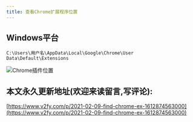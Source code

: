 ```yaml
---
title: 查看Chrome扩展程序位置
---
```




## Windows平台



```
C:\Users\用户名\AppData\Local\Google\Chrome\User Data\Default\Extensions
```



![Chrome插件位置](https://cdn.fangyuanxiaozhan.com/assets/1612874878610rJKcmaNA.png)







## 本文永久更新地址(欢迎来读留言,写评论):

[https://www.v2fy.com/p/2021-02-09-find-chrome-ex-1612874563000](https://www.v2fy.com/p/2021-02-09-find-chrome-ex-1612874563000)

